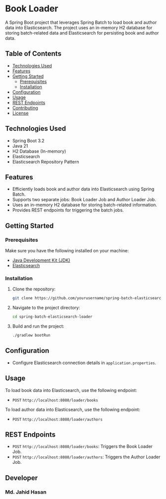 # Book Loader

A Spring Boot project that leverages Spring Batch to load book and author data into Elasticsearch. The project uses an in-memory H2 database for storing batch-related data and Elasticsearch for persisting book and author data.

## Table of Contents
- [Technologies Used](#technologies-used)
- [Features](#features)
- [Getting Started](#getting-started)
    - [Prerequisites](#prerequisites)
    - [Installation](#installation)
- [Configuration](#configuration)
- [Usage](#usage)
- [REST Endpoints](#rest-endpoints)
- [Contributing](#contributing)
- [License](#license)

## Technologies Used

- Spring Boot 3.2
- Java 21
- H2 Database (In-memory)
- Elasticsearch
- Elasticsearch Repository Pattern

## Features

- Efficiently loads book and author data into Elasticsearch using Spring Batch.
- Supports two separate jobs: Book Loader Job and Author Loader Job.
- Uses an in-memory H2 database for storing batch-related information.
- Provides REST endpoints for triggering the batch jobs.

## Getting Started

### Prerequisites

Make sure you have the following installed on your machine:

- [Java Development Kit (JDK)](https://adoptopenjdk.net/)
- [Elasticsearch](https://www.elastic.co/guide/en/elasticsearch/reference/current/install-elasticsearch.html)

### Installation

1. Clone the repository:

    ```bash
    git clone https://github.com/yourusername/spring-batch-elasticsearch-loader.git
    ```

2. Navigate to the project directory:

    ```bash
    cd spring-batch-elasticsearch-loader
    ```

3. Build and run the project:

    ```bash
    ./gradlew bootRun
    ```

## Configuration

- Configure Elasticsearch connection details in `application.properties`.

## Usage

To load book data into Elasticsearch, use the following endpoint:

- `POST` `http://localhost:8080/loader/books`

To load author data into Elasticsearch, use the following endpoint:

- `POST` `http://localhost:8080/loader/authors`

## REST Endpoints

- `POST` `http://localhost:8080/loader/books`: Triggers the Book Loader Job.
- `POST` `http://localhost:8080/loader/authors`: Triggers the Author Loader Job.

## Developer
### Md. Jahid Hasan
